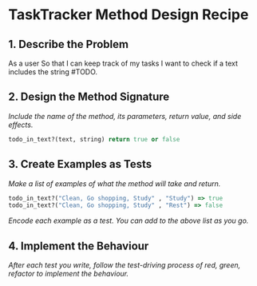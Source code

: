 # TaskTracker Method Design Recipe

## 1. Describe the Problem

As a user
So that I can keep track of my tasks
I want to check if a text includes the string #TODO.


## 2. Design the Method Signature

_Include the name of the method, its parameters, return value, and side effects._

```ruby
todo_in_text?(text, string) return true or false
```

## 3. Create Examples as Tests

_Make a list of examples of what the method will take and return._

```ruby
todo_in_text?("Clean, Go shopping, Study" , "Study") => true
todo_in_text?("Clean, Go shopping, Study" , "Rest") => false
```

_Encode each example as a test. You can add to the above list as you go._

## 4. Implement the Behaviour

_After each test you write, follow the test-driving process of red, green, refactor to implement the behaviour._
